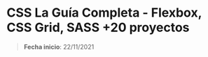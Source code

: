 # CSS La Guía Completa - Flexbox, CSS Grid, SASS +20 proyectos















> **Fecha inicio**: 22/11/2021